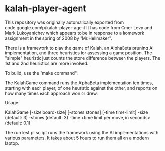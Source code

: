# kalah-player-agent

This repository was originally automatically exported from code.google.com/p/kalah-player-agent
It has code from Omer Levy and Mark Lukoyanichev which appears to be in response to a homework assignment in the spring of 2008 by "Mr.Hellmaker".

There is a framework to play the game of Kalah, an AlphaBeta pruning AI implementation, and three heuristics for assessing a game position.  The "simple" heuristic just counts the stone difference between the players.  The 1st and 2nd heuristics are more involved.

To build, use the "make command".

The KalahGame command runs the AlphaBeta implementation ten times, starting with each player, of one heuristic against the other, and reports on how many times each approach won or drew.

Usage:

 KalahGame [-size board-size] [-stones stones] [-time time-limit]
         -size <board size> (default: 3)
         -stones <initial stones in each house> (default: 3)
         -time <time limit per move, in seconds> (default: 0.1)

The runTest.pl script runs the framework using the AI implementations with various parameters.
It takes about 5 hours to run them all on a modern laptop.